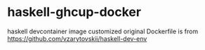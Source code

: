 # haskell-ghcup-docker
haskell devcontainer image customized
original Dockerfile is from https://github.com/vzarytovskii/haskell-dev-env